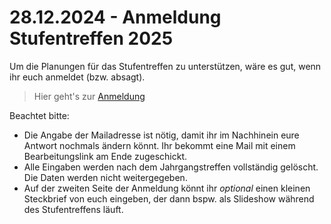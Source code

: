 # 28.12.2024 - Anmeldung Stufentreffen 2025

Um die Planungen für das Stufentreffen zu unterstützen, wäre es gut, wenn ihr euch anmeldet (bzw. absagt). 

> Hier geht's zur [Anmeldung](https://docs.google.com/forms/d/e/1FAIpQLSeqCJ52vib0CYD7f_HYNVTz-RljcG2T1MtUTQRqhoyo-aRJZg/viewform?usp=header)

Beachtet bitte:

* Die Angabe der Mailadresse ist nötig, damit ihr im Nachhinein eure Antwort nochmals ändern könnt. Ihr bekommt eine Mail mit einem Bearbeitungslink am Ende zugeschickt.
* Alle Eingaben werden nach dem Jahrgangstreffen vollständig gelöscht. Die Daten werden nicht weitergegeben.
* Auf der zweiten Seite der Anmeldung könnt ihr *optional* einen kleinen Steckbrief von euch eingeben, der dann bspw. als Slideshow während des Stufentreffens läuft.
